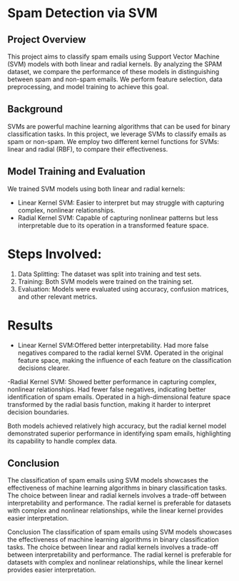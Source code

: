 # Spam Detection via SVM

## Project Overview
This project aims to classify spam emails using Support Vector Machine (SVM) models with both linear and radial kernels. By analyzing the SPAM dataset, we compare the performance of these models in distinguishing between spam and non-spam emails. We perform feature selection, data preprocessing, and model training to achieve this goal.

## Background
SVMs are powerful machine learning algorithms that can be used for binary classification tasks. In this project, we leverage SVMs to classify emails as spam or non-spam. We employ two different kernel functions for SVMs: linear and radial (RBF), to compare their effectiveness.

## Model Training and Evaluation
We trained SVM models using both linear and radial kernels:

- Linear Kernel SVM: Easier to interpret but may struggle with capturing complex, nonlinear relationships.
- Radial Kernel SVM: Capable of capturing nonlinear patterns but less interpretable due to its operation in a transformed feature space.
  
# Steps Involved:
1. Data Splitting: The dataset was split into training and test sets.
2. Training: Both SVM models were trained on the training set.
3. Evaluation: Models were evaluated using accuracy, confusion matrices, and other relevant metrics.

# Results
- Linear Kernel SVM:Offered better interpretability. Had more false negatives compared to the radial kernel SVM. Operated in the original feature space, making the influence of each feature on the classification decisions clearer.

-Radial Kernel SVM: Showed better performance in capturing complex, nonlinear relationships. Had fewer false negatives, indicating better identification of spam emails. Operated in a high-dimensional feature space transformed by the radial basis function, making it harder to interpret decision boundaries.

Both models achieved relatively high accuracy, but the radial kernel model demonstrated superior performance in identifying spam emails, highlighting its capability to handle complex data.

## Conclusion
The classification of spam emails using SVM models showcases the effectiveness of machine learning algorithms in binary classification tasks. The choice between linear and radial kernels involves a trade-off between interpretability and performance. The radial kernel is preferable for datasets with complex and nonlinear relationships, while the linear kernel provides easier interpretation.

Conclusion
The classification of spam emails using SVM models showcases the effectiveness of machine learning algorithms in binary classification tasks. The choice between linear and radial kernels involves a trade-off between interpretability and performance. The radial kernel is preferable for datasets with complex and nonlinear relationships, while the linear kernel provides easier interpretation.

